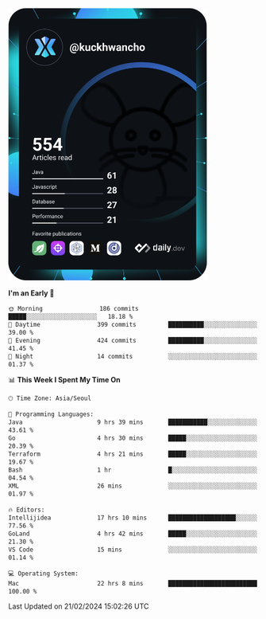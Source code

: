 <a href="https://app.daily.dev/kuckhwancho"><img src="https://github.com/kuckjwi0928/kuckjwi0928/blob/master/devcard.svg" width="400" alt="Kuckjwi Devcard"/></a>

<!--START_SECTION:waka-->
**I'm an Early 🐤** 

```text
🌞 Morning                186 commits         █████░░░░░░░░░░░░░░░░░░░░   18.18 % 
🌆 Daytime                399 commits         ██████████░░░░░░░░░░░░░░░   39.00 % 
🌃 Evening                424 commits         ██████████░░░░░░░░░░░░░░░   41.45 % 
🌙 Night                  14 commits          ░░░░░░░░░░░░░░░░░░░░░░░░░   01.37 % 
```


📊 **This Week I Spent My Time On** 

```text
🕑︎ Time Zone: Asia/Seoul

💬 Programming Languages: 
Java                     9 hrs 39 mins       ███████████░░░░░░░░░░░░░░   43.61 % 
Go                       4 hrs 30 mins       █████░░░░░░░░░░░░░░░░░░░░   20.39 % 
Terraform                4 hrs 21 mins       █████░░░░░░░░░░░░░░░░░░░░   19.67 % 
Bash                     1 hr                █░░░░░░░░░░░░░░░░░░░░░░░░   04.54 % 
XML                      26 mins             ░░░░░░░░░░░░░░░░░░░░░░░░░   01.97 % 

🔥 Editors: 
Intellijidea             17 hrs 10 mins      ███████████████████░░░░░░   77.56 % 
GoLand                   4 hrs 42 mins       █████░░░░░░░░░░░░░░░░░░░░   21.30 % 
VS Code                  15 mins             ░░░░░░░░░░░░░░░░░░░░░░░░░   01.14 % 

💻 Operating System: 
Mac                      22 hrs 8 mins       █████████████████████████   100.00 % 
```


 Last Updated on 21/02/2024 15:02:26 UTC
<!--END_SECTION:waka-->
